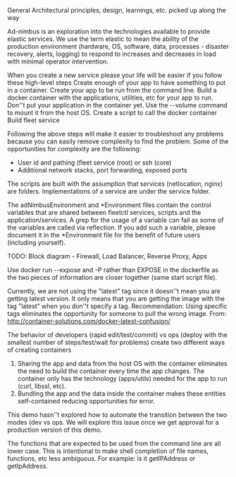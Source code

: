General Architectural principles, design, learnings, etc. picked up along the way

Ad-nimbus is an exploration into the technologies available to provide elastic services. We use the term elastic to mean the ability of the production environment (hardware, OS, software, data, processes - disaster recovery, alerts, logging) to respond to increases and decreases in load with minimal operator intervention.

When you create a new service please your life will be easier if you follow these high-level steps
Create enough of your app to have something to put in a container. 
Create your app to be run from the command line. 
Build a docker container with the applications, utilities, etc for your app to run. 
Don''t put your application in the container yet. Use the --volume command to mount it from the host OS.
Create a script to call the docker container
Build fleet service

Following the above steps will make it easier to troubleshoot any problems because you can easily remove complexity to find the problem. Some of the opportunities for complexity are the following:
- User id and pathing (fleet service (root) or ssh (core)
- Additional network stacks, port forwarding, exposed ports 
 
The scripts are built with the assumption that services (netlocation, nginx)  are folders. Implementations of a service are under the service folder. 

The adNimbusEnvironment and *Environment files contain the control variables that are shared between fleetctl services, scripts and the application/services. A grep for the usage of a variable can fail as some of the variables are called via reflection. If  you add such a variable, please document it in the *Environment file for the benefit of future users (including yourself).

TODO: Block diagram - Firewall, Load Balancer, Reverse Proxy, Apps

Use docker run --expose and -P rather than EXPOSE in the dockerfile as the two pieces of information are closer together (same start script file).

Currently, we are not using the "latest" tag since it doesn''t mean you are getting latest version. It only means that you are getting the image with the tag "latest" when you don''t specify a tag. Recommendation: Using specific tags eliminates the opportunity for someone to pull the wrong image. 
From: http://container-solutions.com/docker-latest-confusion/

The behavior of developers (rapid edit/test/commit) vs ops (deploy with the smallest number of steps/test/wait for problems) create two different ways of creating containers
1. Sharing the app and data from the host OS with the container eliminates the need to build the container every time the app changes. The container only has the technology (apps/utils) needed for the app to run (curl, libssl, etc).
2. Bundling the app and the data inside the container makes these entities self-contained reducing opportunities for error. 

This demo hasn''t explored how to automate the transition between the two modes (dev vs ops. We will explore this issue once we get approval for a production version of this demo.

The functions that are expected to be used from the command line are all lower case. This is intentional to make shell completion of file names, functions, etc less ambiguous. For example: is it getIPAddress or getIpAddress.

